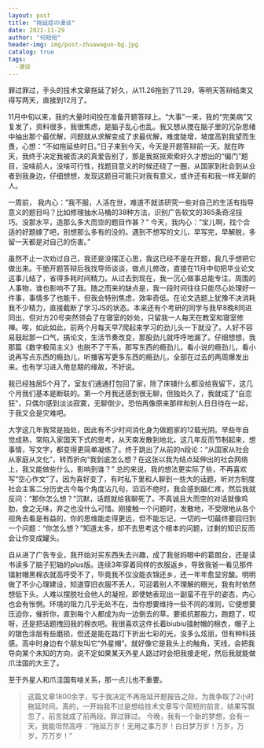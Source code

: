 ```yaml
---
layout: post
title: "拖延症の漫谈"
date: 2021-11-29
author: "何短短"
header-img: img/post-zhuawaguo-bg.jpg
catalog: true
tags: 
  -漫谈
---
```


罪过罪过，手头的技术文章拖延了好久，从11.26拖到了11.29，等明天答辩结束又得写两天，直接到12月了。

11月中旬以来，我的大量时间投在准备开题答辩上。“大事”一来，我的“完美病”又复发了，资料很多，我很焦虑，是脑子乱心也乱。我又想从搅在脑子里的冗杂思绪中抽出那个最优解，问题就从求解变成了求最优解，难度陡增，坡度高到我望而生畏，心想：“不如拖延些时日。”日子来到今天，今天是开题答辩前一天。就在昨天，我终于决定我被否决的真爱告别了，那是我抠抠索索好久才想出的“偏门”题目，没啥前人，没啥可行性，找题目意义的时候还绕了一圈，从国家到社会到从业者到我身边，仔细想想，发现这题目可能只对我有意义，或许还有和我一样无聊的人。

一周前， 我内心：”我不服，人活在世，难道不就该研究一些对自己的生活有指导意义的题目吗？比如修理抽水马桶的38种方法，识别广告软文的365条奇淫技巧。没那水平，造那么多大而空的题目作甚？”
今天，我内心：“宝儿啊，找个合适的好题嫁了吧，别想那么多有的没的。遇到不想写的文儿，早写完，早解脱，多留一天都是对自己的伤害。”

虽然不止一次劝过自己，我还是没摆正心思，我这已经不是在开题，我几乎想把它做出来。干脆开题答辩后我找导师谈谈，做点儿修改，直接在11月中旬把毕业论文这事儿结了，省得多耗时间精力。从过去到现在，我一沉心做事总能专注，周围的人事物，谁也影响不了我。随之而来的缺点是，我一段时间往往只能尽心处理好一件事，事情多了也能干，但我会特别焦虑，效率奇低。在论文选题上犹豫不决消耗我不少精力，直接截断了学习JS的状态。本来还有个考研的同学与我早8晚8同进同出，但对方20号突然领会了在寝室的妙处，只留我一人每天在教室和寝室修禅。唉，如此如此，前两个月每天早7爬起来学习的劲儿头一下就没了。人好不容易鼓起那一口气，搞论文，生活节奏改变，那股劲儿就呼呼地漏了。仔细想想，我那篇《数字极简主义》也脱不了干系，那写东西的瘾劲儿，看小说的瘾劲儿，看小说再写点东西的瘾劲儿，听播客写更多东西的瘾劲儿，全部在过去的两周爆发出来。也有学习进入倦怠期的缘故，不好说。

我已经独居5个月了，室友们通通打包回了家，除了床铺什么都没给我留下，这几个月我们基本是断联的。第一个月我还感到很无聊，但独处久了，我就成了“自恋狂”，只偶尔感到淡淡寂寞，无聊倒少。恐怕再像原来那样和别人日日待在一起，于我又会是灾难吧。

大学这几年我常是独处，因此有不少时间消化身为做题家的12载光阴。早些年自觉成熟，常陷入家国天下式的思考，从天南发散到地北，这几年反而节制起来，想事情，写文字，都变得更简单凝练了。终于跳出了从前的n段论：“从国家从社会从家庭从文化”，转而折向“我到底怎么想？在这张以我为结点延伸出的社会网络上，我又能做些什么，影响到谁？” 总的来说，我的想法更实际了些，不再喜欢写“空心作文”了。因为喜好变了，有时私下里和人聊到一些大的话题，听对方制度社会主客二分历史古今每个角度沾几句，滔滔不绝时，我会感到脑仁疼，然后我就反问：“那你怎么想？”沉默，话题就给我聊死了。不真诚且大而空的对话就像鸡肋，食之无味，弃之也没什么可惜。刚接触一个问题时，发散地，不受限地从各个视角去看是有益的，你的思维能走得更远，但不能忘记，一切的一切最终要回归到一个问题：“你怎么想？”知道太多，却不去思考这个根本的问题，过剩的知识反而会让你变成罐头。

自从进了广告专业，我开始对买东西失去兴趣，成了我爸妈眼中的葛朗台，还是读书读多了脑子犯轴的plus版。连续3年穿着同样的衣服返乡，导致我爸一看见那件镭射帽黑棉衣就高呼受不了，毕竟我不仅没能衣锦还乡，还一年年愈显穷酸。明明做了不少心理建设，知道穿旧衣服不丢人，可迎着别人不理解的眼光，我有时依然想低下头。人难以摆脱社会他人的凝视，即使她表现出一副蛮不在乎的姿态，内心也会有怅惘。环境的阻力几乎无处不在，当你想要维持一些不同的准则，它便想要压迫你，催折你，直到每个人都成为向一边倒去的草。要抵抗那股力，跑题了，哎呀，还是把话题拽回我的棉衣吧。我很喜欢这件长着biubiu镭射帽的棉衣，帽子上的银色涂层有些磨损，但还是能在路灯下折出七彩的光，没多么炫丽，但有种科技感。高中时身边有个朋友叫它“外星帽”。就好像它是我头上的触角，天线，会把我导向某个未知的方向，说不定如果某天外星人路过时会把我接走呢，然后我就能做爪洼国的大王了。

至于外星人和爪洼国有啥关系，那一点儿也不重要。

> 这篇文章1800余字，写于我决定不再拖延开题报告之际，为我争取了2小时拖延时间。真的，一开始我不过是想给技术文章写个简短的前言，结果写飘忽了，前言就成了前两段。罪过罪过。
> 今晚，我有一个新的梦想，会有一天，我能坦然高呼：“拖延万岁！无用之事万岁！白日梦万岁！万岁，万岁，万万岁！”

